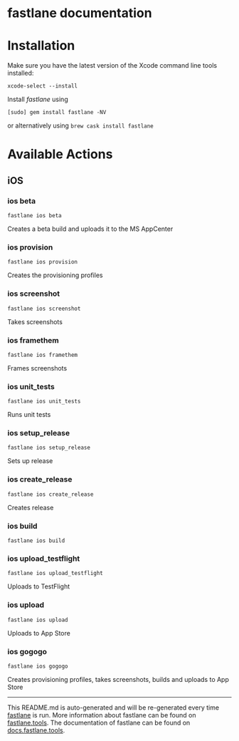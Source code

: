 fastlane documentation
================
# Installation

Make sure you have the latest version of the Xcode command line tools installed:

```
xcode-select --install
```

Install _fastlane_ using
```
[sudo] gem install fastlane -NV
```
or alternatively using `brew cask install fastlane`

# Available Actions
## iOS
### ios beta
```
fastlane ios beta
```
Creates a beta build and uploads it to the MS AppCenter
### ios provision
```
fastlane ios provision
```
Creates the provisioning profiles
### ios screenshot
```
fastlane ios screenshot
```
Takes screenshots
### ios framethem
```
fastlane ios framethem
```
Frames screenshots
### ios unit_tests
```
fastlane ios unit_tests
```
Runs unit tests
### ios setup_release
```
fastlane ios setup_release
```
Sets up release
### ios create_release
```
fastlane ios create_release
```
Creates release
### ios build
```
fastlane ios build
```

### ios upload_testflight
```
fastlane ios upload_testflight
```
Uploads to TestFlight
### ios upload
```
fastlane ios upload
```
Uploads to App Store
### ios gogogo
```
fastlane ios gogogo
```
Creates provisioning profiles, takes screenshots, builds and uploads to App Store

----

This README.md is auto-generated and will be re-generated every time [fastlane](https://fastlane.tools) is run.
More information about fastlane can be found on [fastlane.tools](https://fastlane.tools).
The documentation of fastlane can be found on [docs.fastlane.tools](https://docs.fastlane.tools).
